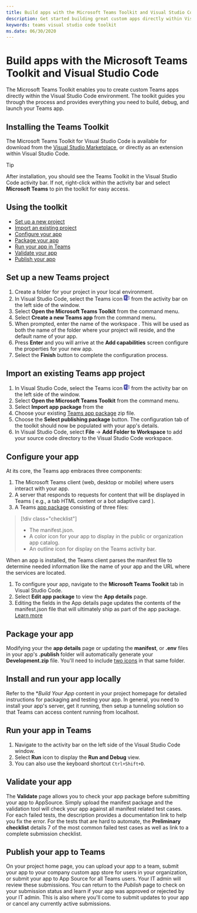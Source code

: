 ```yaml
---
title: Build apps with the Microsoft Teams Toolkit and Visual Studio Code
description: Get started building great custom apps directly within Visual Studio Code with the Microsoft Teams Toolkit
keywords: teams visual studio code toolkit
ms.date: 06/30/2020
---
```

# Build apps with the Microsoft Teams Toolkit and Visual Studio Code

The Microsoft Teams Toolkit enables you to create custom Teams apps directly within the Visual Studio Code environment. The toolkit guides you through the process and provides everything you need to build, debug, and launch your Teams app.

## Installing the Teams Toolkit

The Microsoft Teams Toolkit for Visual Studio Code is available for download from the [Visual Studio Marketplace](https://aka.ms/teams-toolkit), or directly as an extension within Visual Studio Code.

> [!TIP]
> After installation, you should see the Teams Toolkit in the Visual Studio Code activity bar. If not, right-click within the activity bar and select **Microsoft Teams** to pin the toolkit for easy access.

## Using the toolkit

- [Set up a new project](#set-up-a-new-teams-project)
- [Import an existing project](#import-an-existing-teams-app-project)
- [Configure your app](#configure-your-app)
- [Package your app](#package-your-app)
- [Run your app in Teams](#run-your-app-in-teams)
- [Validate your app](#validate-your-app)
- [Publish your app](#publish-your-app-to-teams)

## Set up a new Teams project

1. Create a folder for your project in your local environment.
1. In Visual Studio Code, select the Teams icon ![Teams icon](../assets/icons/favicon-16x16.png) from the activity bar on the left side of the window.
1. Select **Open the Microsoft Teams Toolkit** from the command menu.
1. Select **Create a new Teams app** from the command menu.
1. When prompted, enter the name of the workspace . This will be used as both the name of the folder where your project will reside, and the default name of your app.
1. Press **Enter** and you will arrive at the **Add capabilities** screen configure the properties for your new app.
1. Select the **Finish** button to complete the configuration process.

## Import an existing Teams app project

1. In Visual Studio Code, select the Teams icon ![Teams icon](../assets/icons/favicon-16x16.png) from the activity bar on the left side of the window.
1. Select **Open the Microsoft Teams Toolkit** from the command menu.
1. Select **Import app package** from the 
1. Choose your existing [Teams app package](../concepts/build-and-test/apps-package.md) zip file.
1. Choose the **Select publishing package** button. The configuration tab of the toolkit should now be populated with your app's details.
1. In Visual Studio Code, select **File** -> **Add Folder to Workspace** to add your source code directory to the Visual Studio Code workspace.

## Configure your app

At its core, the Teams app embraces three components:

  1. The Microsoft Teams client (web, desktop or mobile) where users interact with your app.
  1. A server that responds to requests for content that will be displayed in Teams ( e.g., a tab HTML content or a bot adaptive card ).
  1. A Teams [app package](/concepts/build-and-test/apps-package.md) consisting of three files:

  > [!div class="checklist"]
  >
  > - The manifest.json.  
  > - A color icon for your app to display in the public or organization app catalog.
 > - An outline icon for display on the Teams activity bar.

When an app is installed, the Teams client parses the manifest file to determine needed information like the name of your app and the URL where the services are located.

1. To configure your app, navigate to the **Microsoft Teams Toolkit** tab in Visual Studio Code.
1. Select **Edit app package** to view the **App details** page.
1. Editing the fields in the App details page updates the contents of the manifest.json file that will ultimately ship as part of the app package. [Learn more](https://aka.ms/teams-toolkit-manifest)

## Package your app

Modifying your the **app details** page or updating the **manifest**, or **.env** files in your app's  **.publish** folder will automatically generate your **Development.zip** file. You'll need to include [two icons](../concepts/build-and-test/apps-package.md#icons) in that same folder.

## Install and run your app locally

Refer to the **Build Your App* content in your project homepage for detailed instructions for packaging and testing your app. In general, you need to install your app's server, get it running, then setup a tunneling solution so that Teams can access content running from localhost.

## Run your app in Teams

1. Navigate to the activity bar on the left side of the Visual Studio Code window.
1. Select **Run** icon to display the **Run and Debug** view.
1. You can also use the keyboard shortcut `Ctrl+Shift+D`.

## Validate your app

The **Validate** page allows you to check your app package before submitting your app to AppSource. Simply upload the manifest package and the validation tool will check your app against all manifest related test cases. For each failed tests, the description provides a documentation link to help you fix the error. For the tests that are hard to automate, the **Preliminary checklist** details 7 of the most common failed test cases as well as link to a complete submission checklist.

## Publish your app to Teams

On your project home page, you can upload your app to a team, submit your app to your company custom app store for users in your organization, or submit your app to App Source for all Teams users. Your IT admin will review these submissions. You can return to the *Publish* page to check on your submission status and learn if your app was approved or rejected by your IT admin. This is also where you'll come to submit updates to your app or cancel any currently active submissions.
